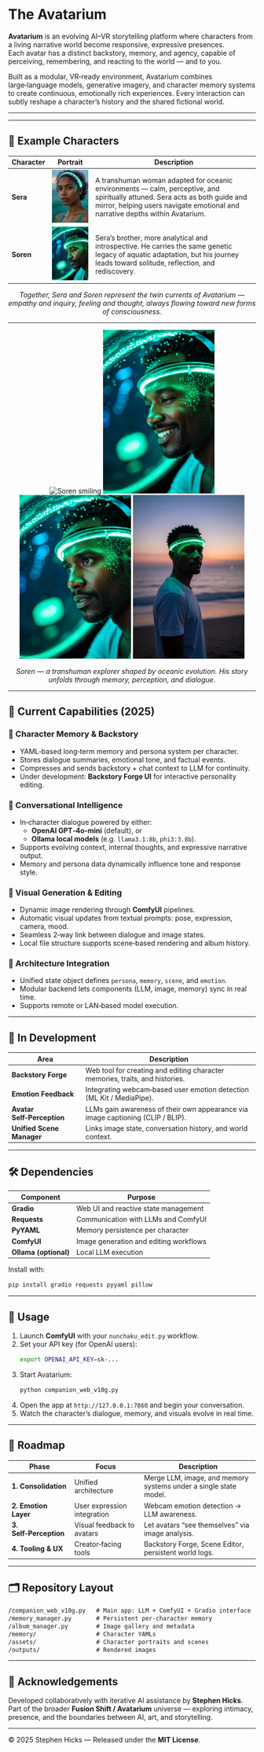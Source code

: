 # The Avatarium

**Avatarium** is an evolving AI–VR storytelling platform where characters from a living narrative world become responsive, expressive presences.  
Each avatar has a distinct backstory, memory, and agency, capable of perceiving, remembering, and reacting to the world — and to you.

Built as a modular, VR‑ready environment, Avatarium combines large‑language models, generative imagery, and character memory systems to create continuous, emotionally rich experiences. Every interaction can subtly reshape a character’s history and the shared fictional world.

---
---

## 🌊 Example Characters

| Character | Portrait | Description |
|------------|-----------|--------------|
| **Sera** | <img src="./assets/sera.png" alt="Sera — transhuman sibling adapted for aquatic life" width="180"/> | A transhuman woman adapted for oceanic environments — calm, perceptive, and spiritually attuned. Sera acts as both guide and mirror, helping users navigate emotional and narrative depths within Avatarium. |
| **Soren** | <img src="./assets/soren.png" alt="Soren — her brother, shaped by the same tide of evolution" width="180"/> | Sera’s brother, more analytical and introspective. He carries the same genetic legacy of aquatic adaptation, but his journey leads toward solitude, reflection, and rediscovery. |

<p align="center"><em>
Together, Sera and Soren represent the twin currents of Avatarium — empathy and inquiry, feeling and thought, always flowing toward new forms of consciousness.
</em></p>

---


<p align="center">
  <img src="./assets/Soren01.png" alt="Soren smiling" width="45%"/>
  <img src="./assets/Soren02.png" alt="Soren worried" width="45%"/><br/>
  <img src="./assets/Soren03.png" alt="Soren standing at the beach" width="45%"/>
  <img src="./assets/Soren04.png" alt="Soren at the beach, looking at a holographic display" width="45%"/>
</p>

<p align="center"><em>
Soren — a transhuman explorer shaped by oceanic evolution.  
His story unfolds through memory, perception, and dialogue.
</em></p>

---

## 🌟 Current Capabilities (2025)

### 🧠 Character Memory & Backstory
- YAML‑based long‑term memory and persona system per character.
- Stores dialogue summaries, emotional tone, and factual events.
- Compresses and sends backstory + chat context to LLM for continuity.
- Under development: **Backstory Forge UI** for interactive personality editing.

### 💬 Conversational Intelligence
- In‑character dialogue powered by either:
  - **OpenAI GPT‑4o‑mini** (default), or  
  - **Ollama local models** (e.g. `llama3.1:8b`, `phi3:3.8b`).
- Supports evolving context, internal thoughts, and expressive narrative output.
- Memory and persona data dynamically influence tone and response style.

### 🎨 Visual Generation & Editing
- Dynamic image rendering through **ComfyUI** pipelines.
- Automatic visual updates from textual prompts: pose, expression, camera, mood.
- Seamless 2‑way link between dialogue and image states.
- Local file structure supports scene‑based rendering and album history.

### 🧩 Architecture Integration
- Unified state object defines `persona`, `memory`, `scene`, and `emotion`.
- Modular backend lets components (LLM, image, memory) sync in real time.
- Supports remote or LAN‑based model execution.

---

## 🚧 In Development

| Area | Description |
|------|--------------|
| **Backstory Forge** | Web tool for creating and editing character memories, traits, and histories. |
| **Emotion Feedback** | Integrating webcam‑based user emotion detection (ML Kit / MediaPipe). |
| **Avatar Self‑Perception** | LLMs gain awareness of their own appearance via image captioning (CLIP / BLIP). |
| **Unified Scene Manager** | Links image state, conversation history, and world context. |

---

## 🛠️ Dependencies

| Component | Purpose |
|------------|----------|
| **Gradio** | Web UI and reactive state management |
| **Requests** | Communication with LLMs and ComfyUI |
| **PyYAML** | Memory persistence per character |
| **ComfyUI** | Image generation and editing workflows |
| **Ollama (optional)** | Local LLM execution |

Install with:
```bash
pip install gradio requests pyyaml pillow
```

---

## 🚀 Usage

1. Launch **ComfyUI** with your `nunchaku_edit.py` workflow.
2. Set your API key (for OpenAI users):
   ```bash
   export OPENAI_API_KEY=sk-...
   ```
3. Start Avatarium:
   ```bash
   python companion_web_v10g.py
   ```
4. Open the app at `http://127.0.0.1:7860` and begin your conversation.
5. Watch the character’s dialogue, memory, and visuals evolve in real time.

---

## 🧭 Roadmap

| Phase | Focus | Description |
|--------|--------|-------------|
| **1. Consolidation** | Unified architecture | Merge LLM, image, and memory systems under a single state model. |
| **2. Emotion Layer** | User expression integration | Webcam emotion detection → LLM awareness. |
| **3. Self‑Perception** | Visual feedback to avatars | Let avatars “see themselves” via image analysis. |
| **4. Tooling & UX** | Creator‑facing tools | Backstory Forge, Scene Editor, persistent world logs. |

---

## 🗂️ Repository Layout

```
/companion_web_v10g.py   # Main app: LLM + ComfyUI + Gradio interface
/memory_manager.py       # Persistent per‑character memory
/album_manager.py        # Image gallery and metadata
/memory/                 # Character YAMLs
/assets/                 # Character portraits and scenes
/outputs/                # Rendered images
```

---

## 💬 Acknowledgements

Developed collaboratively with iterative AI assistance by **Stephen Hicks**.  
Part of the broader **Fusion Shift / Avatarium** universe — exploring intimacy, presence, and the boundaries between AI, art, and storytelling.

---

© 2025 Stephen Hicks — Released under the **MIT License**.
